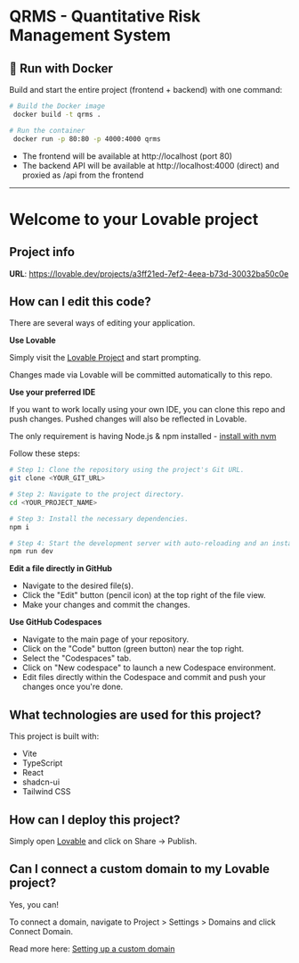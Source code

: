 # QRMS - Quantitative Risk Management System

## 🚀 Run with Docker

Build and start the entire project (frontend + backend) with one command:

```sh
# Build the Docker image
 docker build -t qrms .

# Run the container
 docker run -p 80:80 -p 4000:4000 qrms
```

- The frontend will be available at http://localhost (port 80)
- The backend API will be available at http://localhost:4000 (direct) and proxied as /api from the frontend

---

# Welcome to your Lovable project

## Project info

**URL**: https://lovable.dev/projects/a3ff21ed-7ef2-4eea-b73d-30032ba50c0e

## How can I edit this code?

There are several ways of editing your application.

**Use Lovable**

Simply visit the [Lovable Project](https://lovable.dev/projects/a3ff21ed-7ef2-4eea-b73d-30032ba50c0e) and start prompting.

Changes made via Lovable will be committed automatically to this repo.

**Use your preferred IDE**

If you want to work locally using your own IDE, you can clone this repo and push changes. Pushed changes will also be reflected in Lovable.

The only requirement is having Node.js & npm installed - [install with nvm](https://github.com/nvm-sh/nvm#installing-and-updating)

Follow these steps:

```sh
# Step 1: Clone the repository using the project's Git URL.
git clone <YOUR_GIT_URL>

# Step 2: Navigate to the project directory.
cd <YOUR_PROJECT_NAME>

# Step 3: Install the necessary dependencies.
npm i

# Step 4: Start the development server with auto-reloading and an instant preview.
npm run dev
```

**Edit a file directly in GitHub**

- Navigate to the desired file(s).
- Click the "Edit" button (pencil icon) at the top right of the file view.
- Make your changes and commit the changes.

**Use GitHub Codespaces**

- Navigate to the main page of your repository.
- Click on the "Code" button (green button) near the top right.
- Select the "Codespaces" tab.
- Click on "New codespace" to launch a new Codespace environment.
- Edit files directly within the Codespace and commit and push your changes once you're done.

## What technologies are used for this project?

This project is built with:

- Vite
- TypeScript
- React
- shadcn-ui
- Tailwind CSS

## How can I deploy this project?

Simply open [Lovable](https://lovable.dev/projects/a3ff21ed-7ef2-4eea-b73d-30032ba50c0e) and click on Share -> Publish.

## Can I connect a custom domain to my Lovable project?

Yes, you can!

To connect a domain, navigate to Project > Settings > Domains and click Connect Domain.

Read more here: [Setting up a custom domain](https://docs.lovable.dev/tips-tricks/custom-domain#step-by-step-guide)
